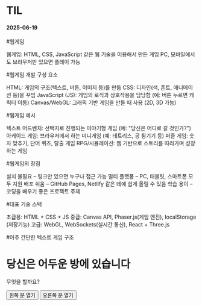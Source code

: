 # TIL
#### 2025-06-19
#웹게임

웹게임: HTML, CSS, JavaScript 같은 웹 기술을 이용해서 만든 게임
PC, 모바일에서도 브라우저만 있으면 플레이 가능

#웹게임 개발 구성 요소

HTML: 게임의 구조(텍스트, 버튼, 이미지 등)를 만듦
CSS: 디자인(색, 폰트, 애니메이션 등)을 꾸밈
JavaScript (JS): 게임의 로직과 상호작용을 담당함 (예: 버튼 누르면 캐릭터 이동)
Canvas/WebGL: 그래픽 기반 게임을 만들 때 사용 (2D, 3D 가능)

#웹게임 예시

텍스트 어드벤처: 선택지로 진행되는 이야기형 게임 (예: "당신은 어디로 갈 것인가?")
아케이드 게임:	브라우저에서 하는 미니게임 (예: 테트리스, 공 튕기기 등)
퍼즐 게임:	숫자 맞추기, 단어 퀴즈, 탈출 게임
RPG/시뮬레이션: 웹 기반으로 스토리를 따라가며 성장하는 게임

#웹게임의 장점

설치 불필요 – 링크만 있으면 누구나 접근 가능
멀티 플랫폼 – PC, 태블릿, 스마트폰 모두 지원
배포 쉬움 – GitHub Pages, Netlify 같은 데에 쉽게 올릴 수 있음
학습 용이 – 코딩을 배우기 좋은 프로젝트 주제

#대표 기술 스택

초급용: HTML + CSS + JS
중급: Canvas API, Phaser.js(게임 엔진), localStorage (저장기능)
고급: WebGL, WebSockets(실시간 통신), React + Three.js

#아주 간단한 텍스트 게임 구조

<h1>당신은 어두운 방에 있습니다</h1>
<p id="story">무엇을 할까요?</p>
<button onclick="choose('left')">왼쪽 문 열기</button>
<button onclick="choose('right')">오른쪽 문 열기</button>

<script>
  function choose(direction) {
    if (direction === 'left') {
      document.getElementById('story').innerText = "괴물이 나타났다!";
    } else {
      document.getElementById('story').innerText = "빛이 보입니다!";
    }
  }
</script>
